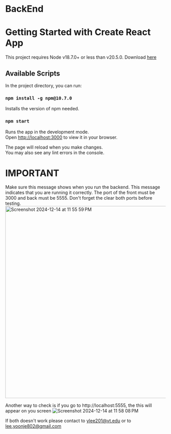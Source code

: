 # BackEnd
# Getting Started with Create React App

This project requires Node v18.7.0+ or less than v20.5.0. Download [here](https://nodejs.org/en/download/package-manager)

## Available Scripts

In the project directory, you can run:

### `npm install -g npm@10.7.0`

Installs the version of npm needed.

### `npm start`

Runs the app in the development mode.\
Open [http://localhost:3000](http://localhost:3000) to view it in your browser.

The page will reload when you make changes.\
You may also see any lint errors in the console.



# IMPORTANT
Make sure this message shows when you run the backend. This message indicates that you are running it correctly.
The port of the front must be 3000 and back must be 5555. Don't forget the clear both ports before testing.
<img width="602" alt="Screenshot 2024-12-14 at 11 55 59 PM" src="https://github.com/user-attachments/assets/b143255f-12fc-43ca-b15b-05e34d4505a7" />

Another way to check is if you go to http://localhost:5555, the this will appear on you screen
![Screenshot 2024-12-14 at 11 58 08 PM](https://github.com/user-attachments/assets/af8afec1-5d2a-454a-ad7b-b3a0f4f2d0f9)

If both doesn't work please contact to ylee201@vt.edu or to lee.yoonje802@gmail.com
